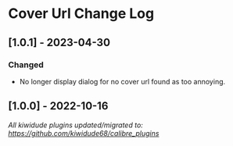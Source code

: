 # Cover Url Change Log

## [1.0.1] - 2023-04-30
### Changed
- No longer display dialog for no cover url found as too annoying.

## [1.0.0] - 2022-10-16
_All kiwidude plugins updated/migrated to: https://github.com/kiwidude68/calibre_plugins_
